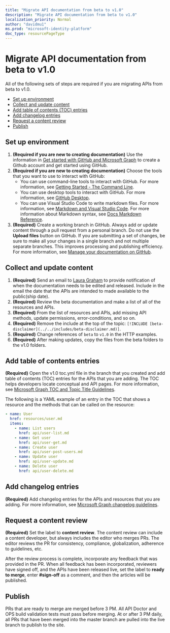 ```yaml
---
title: "Migrate API documentation from beta to v1.0"
description: "Migrate API documentation from beta to v1.0"
localization_priority: Normal
author: "davidmu1"
ms.prod: "microsoft-identity-platform"
doc_type: resourcePageType
---
```


# Migrate API documentation from beta to v1.0

All of the following sets of steps are required if you are migrating APIs from beta to v1.0.

- [Set up environment](#set-up-environment)
- [Collect and update content](#collect-and-update-content)
- [Add table of contents (TOC) entries](#add-table-of-contents-entries)
- [Add changelog entries](#add-changelog-entries)
- [Request a content review](#request-a-content-review)
- [Publish](#publish)

## Set up environment

1. **(Required if you are new to creating documentation)** Use the information in [Get started with GitHub and Microsoft Graph](https://msgo.azurewebsites.net/add/document/manage-content/get-started-with-github.html) to create a Github account and get started using GitHub.
2. **(Required if you are new to creating documentation)** Choose the tools that you want to use to interact with GitHub:
    - You can use command-line tools to interact with GitHub. For more information, see [Getting Started - The Command Line](https://git-scm.com/book/en/v2/Getting-Started-The-Command-Line).
    - You can use desktop tools to interact with GitHub. For more information, see [GitHub Desktop](https://desktop.github.com/).
    - You can use Visual Studio Code to write markdown files. For more information, see [Markdown and Visual Studio Code](https://code.visualstudio.com/Docs/languages/markdown). For more information about Markdown syntax, see [Docs Markdown Reference](https://review.docs.microsoft.com/help/contribute/markdown-reference?branch=master).
3. **(Required)** Create a working branch in GitHub. Always add or update content through a pull request from a personal branch. Do not use the **Upload files** button on GitHub. If you are submitting a set of changes, be sure to make all your changes in a single branch and not multiple separate branches. This improves processing and publishing efficiency. For more information, see [Manage your documentation on GitHub](https://msgo.azurewebsites.net/add/document/guidelines/manage-your-documentation.html#working-with-git-github-and-the-microsoft-graph-repo).

## Collect and update content

1. **(Required)** Send an email to [Laura Graham](mailto:lauragra@microsoft.com) to provide notification of when the documentation needs to be edited and released. Include in the email the date that the APIs are intended to made available to the public(ship date).
2. **(Required)** Review the beta documentation and make a list of all of the resources and APIs.
3. **(Required)** From the list of resources and APIs, add missing API methods, update permissions, error-conditions, and so on. 
4. **(Required)** Remove the include at the top of the topic: `[!INCLUDE [beta-disclaimer](../../includes/beta-disclaimer.md)]`.
5. **(Required)** Change references of `beta` to `v1.0` in the HTTP examples.
6. **(Required)** After making updates, copy the files from the beta folders to the v1.0 folders.

## Add table of contents entries

**(Required)** Open the v1.0 toc.yml file in the branch that you created and add table of contents (TOC) entries for the APIs that you are adding. The TOC helps developers locate conceptual and API pages. For more information, see [Microsoft Graph TOC and Topic Title Guidelines](https://msgo.azurewebsites.net/add/document/guidelines/toc-and-topic-title.html).

The following is a YAML example of an entry in the TOC that shows a resource and the methods that can be called on the resource:

```yaml
- name: User
  href: resources/user.md
  items:
    - name: List users
      href: api/user-list.md
    - name: Get user
      href: api/user-get.md
    - name: Create user
      href: api/user-post-users.md
    - name: Update user
      href: api/user-update.md
    - name: Delete user
      href: api/user-delete.md
```

## Add changelog entries

**(Required)** Add changelog entries for the APIs and resources that you are adding. For more information, see [Microsoft Graph changelog guidelines](https://msgo.azurewebsites.net/add/document/guidelines/changelog.html).

## Request a content review

**(Required)** Set the label to **content review**. The content review can include a content developer, but always includes the editor who merges PRs. The editor reviews the PR for consistency, compliance, globalization, adherence to guidelines, etc. 

After the review process is complete, incorporate any feedback that was provided in the PR. When all feedback has been incorporated, reviewers have signed off, and the APIs have been released live, set the label to **ready to merge**, enter **#sign-off** as a comment, and then the articles will be published.

## Publish

 PRs that are ready to merge are merged before 3 PM. All API Doctor and OPS build validation tests must pass before merging. At or after 3 PM daily, all PRs that have been merged into the master branch are pulled into the live branch to publish to the site.
